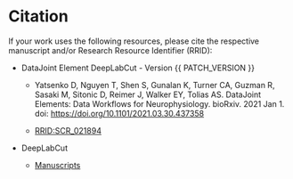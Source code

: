 # Citation

If your work uses the following resources, please cite the respective manuscript and/or Research Resource Identifier (RRID):

+ DataJoint Element DeepLabCut - Version {{ PATCH_VERSION }}
     + Yatsenko D, Nguyen T, Shen S, Gunalan K, Turner CA, Guzman R, Sasaki M, Sitonic D,
     Reimer J, Walker EY, Tolias AS. DataJoint Elements: Data Workflows for
     Neurophysiology. bioRxiv. 2021 Jan 1. doi: https://doi.org/10.1101/2021.03.30.437358

     + [RRID:SCR_021894](https://scicrunch.org/resolver/SCR_021894)
 
+ DeepLabCut 
     + [Manuscripts](https://github.com/DeepLabCut/DeepLabCut#references)
